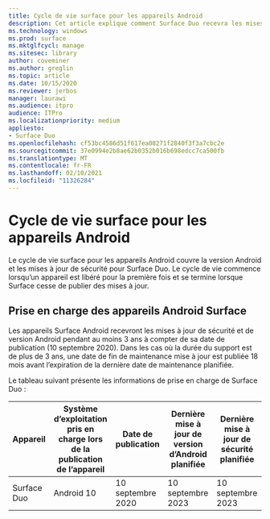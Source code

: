 ```yaml
---
title: Cycle de vie surface pour les appareils Android
description: Cet article explique comment Surface Duo recevra les mises à jour de sécurité et de version Android pendant au moins 3 ans à partir de sa date de publication.
ms.technology: windows
ms.prod: surface
ms.mktglfcycl: manage
ms.sitesec: library
author: coveminer
ms.author: greglin
ms.topic: article
ms.date: 10/15/2020
ms.reviewer: jerbos
manager: laurawi
ms.audience: itpro
audience: ITPro
ms.localizationpriority: medium
appliesto:
- Surface Duo
ms.openlocfilehash: cf53bc4586d51f617ea08271f2840f3f3a7cbc2e
ms.sourcegitcommit: 37e0994e2b8ae62b0352b016b698edcc7ca500fb
ms.translationtype: MT
ms.contentlocale: fr-FR
ms.lasthandoff: 02/10/2021
ms.locfileid: "11326284"
---
```

# Cycle de vie surface pour les appareils Android

Le cycle de vie surface pour les appareils Android couvre la version Android et les mises à jour de sécurité pour Surface Duo. Le cycle de vie commence lorsqu’un appareil est libéré pour la première fois et se termine lorsque Surface cesse de publier des mises à jour.

## Prise en charge des appareils Android Surface 

Les appareils Surface Android recevront les mises à jour de sécurité et de version Android pendant au moins 3 ans à compter de sa date de publication (10 septembre 2020). Dans les cas où la durée du support est de plus de 3 ans, une date de fin de maintenance mise à jour est publiée 18 mois avant l’expiration de la dernière date de maintenance planifiée. 

Le tableau suivant présente les informations de prise en charge de Surface Duo :

| Appareil  | Système d’exploitation pris en charge lors de la publication de l’appareil | Date de publication   | Dernière mise à jour de version d’Android planifiée | Dernière mise à jour de sécurité planifiée |
| ----------- | ------------------------------------------ | ------------------ | --------------------------------------- | -------------------------------- |
| Surface Duo | Android 10                                 | 10 septembre 2020 | 10 septembre 2023                      | 10 septembre 2023               |

 
